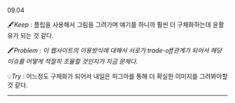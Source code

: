 09.04

🖋️*Keep* : 플립을 사용해서 그림을 그려가며 얘기를 하니까 훨씬 더 구체화하는데 윤활유가 되는 것 같다.

🖍️*Problem : 이 웹사이트의 이용방식에 대해서 서로가 trade-off관계가 되어서 해당 이슈를 어떻게 적절히 조율할 것인지가 지금 문제다.*

💡*Try* : 어느정도 구체화가 되어서 내일은 피그마를 통해 더 확실한 이미지를 그려봐야할 것 같다.

---

